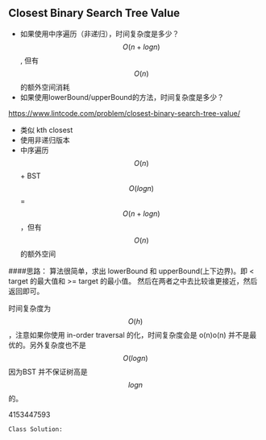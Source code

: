 ## Closest Binary Search Tree Value
- 如果使用中序遍历（非递归），时间复杂度是多少？ $$O(n+logn)$$, 但有$$O(n)$$的额外空间消耗
- 如果使用lowerBound/upperBound的方法，时间复杂度是多少？

https://www.lintcode.com/problem/closest-binary-search-tree-value/

- 类似 kth closest
- 使用非递归版本
- 中序遍历$$O(n)$$ + BST $$O(logn)$$ = $$O(n + log n)$$，但有$$O(n)$$的额外空间
 
 
 ####思路：
算法很简单，求出 lowerBound 和 upperBound(上下边界)。即 < target 的最大值和 >= target 的最小值。
然后在两者之中去比较谁更接近，然后返回即可。

时间复杂度为 $$O(h)$$，注意如果你使用 in-order traversal 的化，时间复杂度会是 o(n)o(n) 并不是最优的。另外复杂度也不是 $$O(logn)$$ 因为BST 并不保证树高是 $$logn$$的。
 
 
 4153447593
 
 ```py
 Class Solution:
 
 
 ```